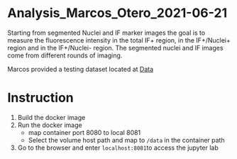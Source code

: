 # Analysis_Marcos_Otero_2021-06-21
Starting from segmented Nuclei and IF marker images the goal is to measure the fluorescence intensity in the total IF+ region, in the IF+/Nuclei+ region and in the IF+/Nuclei- region. The segmented nuclei and IF images come from different rounds of imaging.

Marcos provided a testing dataset located at [Data](https://netorg4154883-my.sharepoint.com/:f:/g/personal/motero_rebusbio_com/EmZGXtpqt_pNv74XcoKlTL8BKlVtAPLjvQSVPYq_dLYf8w?e=vUNkWA)


# Instruction

1) Build the docker image 
2) Run the docker image 
    - map container port 8080 to local 8081
    - Select the volume host path and map to `/data` in the container path
3) Go to the browser and enter `localhost:8081`to access the jupyter lab 



